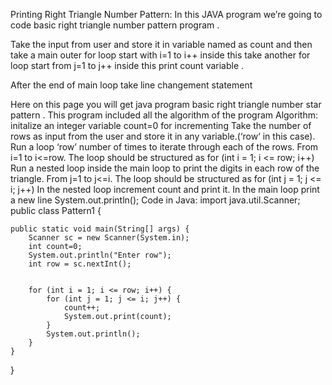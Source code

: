Printing Right Triangle Number Pattern:
In this JAVA program we’re going to code basic right triangle number pattern program .

Take the input from user and store it in variable named as count and then take a main outer for loop start with i=1 to i++ inside this take another for loop start from j=1 to j++ inside this print count variable .

After the end of main loop take line changement statement

Here on this page you will get java program basic right triangle number star pattern . This program included all the algorithm of the program
Algorithm:
initalize an integer variable count=0 for incrementing
Take the number of rows as input from the user  and store it in any variable.(‘row‘ in this case).
Run a loop ‘row’ number of times to iterate through each of the rows. From i=1 to i<=row. The loop should be structured as for (int i = 1; i <= row; i++)
 Run a nested loop inside the main loop to print the digits in each row of the triangle. From  j=1 to j<=i. The loop should be structured as for (int j = 1; j <= i; j++)
In the nested loop increment count and print it.
In the main loop print a new line System.out.println();
Code in Java:
import java.util.Scanner;
public class Pattern1 {

	public static void main(String[] args) {
		Scanner sc = new Scanner(System.in);
		int count=0;
		System.out.println("Enter row");
		int row = sc.nextInt();
		
		
		for (int i = 1; i <= row; i++) {
			for (int j = 1; j <= i; j++) {
				count++;
				System.out.print(count);
			}
			System.out.println();
		}
	}

}
